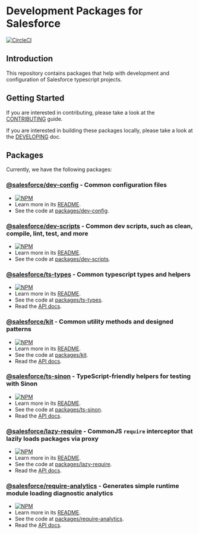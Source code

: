 # Development Packages for Salesforce

[![CircleCI](https://circleci.com/gh/forcedotcom/sfdx-dev-packages.svg?style=svg&circle-token=c3835e2d22637c21c8eb54b491f635e27eef35f9)](https://circleci.com/gh/forcedotcom/sfdx-dev-packages)

## Introduction

This repository contains packages that help with development and configuration of Salesforce typescript projects.

## Getting Started

If you are interested in contributing, please take a look at the [CONTRIBUTING](CONTRIBUTING.md) guide.

If you are interested in building these packages locally, please take a look at the [DEVELOPING](DEVELOPING.md) doc.

## Packages

Currently, we have the following packages:

### [@salesforce/dev-config](https://www.npmjs.com/package/@salesforce/dev-config) - Common configuration files

- [![NPM](https://img.shields.io/npm/v/@salesforce/dev-config.svg)](https://www.npmjs.com/package/@salesforce/dev-config)
- Learn more in its [README](https://github.com/forcedotcom/sfdx-dev-packages/blob/master/packages/dev-config/README.md).
- See the code at [packages/dev-config](https://github.com/forcedotcom/sfdx-dev-packages/blob/master/packages/dev-config).

### [@salesforce/dev-scripts](https://www.npmjs.com/package/@salesforce/dev-scripts) - Common dev scripts, such as clean, compile, lint, test, and more

- [![NPM](https://img.shields.io/npm/v/@salesforce/dev-scripts.svg)](https://www.npmjs.com/package/@salesforce/dev-scripts)
- Learn more in its [README](https://github.com/forcedotcom/sfdx-dev-packages/blob/master/packages/dev-scripts/README.md).
- See the code at [packages/dev-scripts](https://github.com/forcedotcom/sfdx-dev-packages/blob/master/packages/dev-scripts).

### [@salesforce/ts-types](https://www.npmjs.com/package/@salesforce/ts-types) - Common typescript types and helpers

- [![NPM](https://img.shields.io/npm/v/@salesforce/ts-types.svg)](https://www.npmjs.com/package/@salesforce/ts-types)
- Learn more in its [README](https://github.com/forcedotcom/sfdx-dev-packages/blob/master/packages/ts-types/README.md).
- See the code at [packages/ts-types](https://github.com/forcedotcom/sfdx-dev-packages/blob/master/packages/ts-types).
- Read the [API docs](https://forcedotcom.github.io/sfdx-dev-packages/ts-types).

### [@salesforce/kit](https://www.npmjs.com/package/@salesforce/kit) - Common utility methods and designed patterns

- [![NPM](https://img.shields.io/npm/v/@salesforce/kit.svg)](https://www.npmjs.com/package/@salesforce/kit)
- Learn more in its [README](https://github.com/forcedotcom/sfdx-dev-packages/blob/master/packages/kit/README.md).
- See the code at [packages/kit](https://github.com/forcedotcom/sfdx-dev-packages/blob/master/packages/kit).
- Read the [API docs](https://forcedotcom.github.io/sfdx-dev-packages/kit).

### [@salesforce/ts-sinon](https://www.npmjs.com/package/@salesforce/ts-sinon) - TypeScript-friendly helpers for testing with Sinon

- [![NPM](https://img.shields.io/npm/v/@salesforce/ts-sinon.svg)](https://www.npmjs.com/package/@salesforce/ts-sinon)
- Learn more in its [README](https://github.com/forcedotcom/sfdx-dev-packages/blob/master/packages/ts-sinon/README.md).
- See the code at [packages/ts-sinon](https://github.com/forcedotcom/sfdx-dev-packages/blob/master/packages/ts-sinon).
- Read the [API docs](https://forcedotcom.github.io/sfdx-dev-packages/ts-sinon).

### [@salesforce/lazy-require](https://www.npmjs.com/package/@salesforce/lazy-require) - CommonJS `require` interceptor that lazily loads packages via proxy

- [![NPM](https://img.shields.io/npm/v/@salesforce/lazy-require.svg)](https://www.npmjs.com/package/@salesforce/lazy-require)
- Learn more in its [README](https://github.com/forcedotcom/sfdx-dev-packages/blob/master/packages/lazy-require/README.md).
- See the code at [packages/lazy-require](https://github.com/forcedotcom/sfdx-dev-packages/blob/master/packages/lazy-require).
- Read the [API docs](https://forcedotcom.github.io/sfdx-dev-packages/lazy-require).

### [@salesforce/require-analytics](https://www.npmjs.com/package/@salesforce/require-analytics) - Generates simple runtime module loading diagnostic analytics

- [![NPM](https://img.shields.io/npm/v/@salesforce/require-analytics.svg)](https://www.npmjs.com/package/@salesforce/require-analytics)
- Learn more in its [README](https://github.com/forcedotcom/sfdx-dev-packages/blob/master/packages/require-analytics/README.md).
- See the code at [packages/require-analytics](https://github.com/forcedotcom/sfdx-dev-packages/blob/master/packages/require-analytics).
- Read the [API docs](https://forcedotcom.github.io/sfdx-dev-packages/require-analytics).
